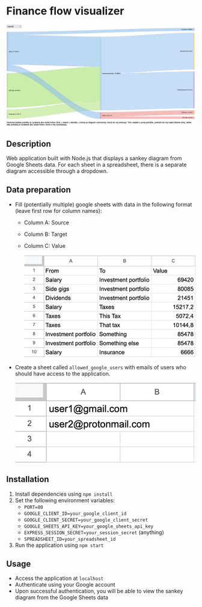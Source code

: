 # Finance flow visualizer

![alt text](img/preview.png)

## Description
Web application built with Node.js that displays a sankey diagram from Google Sheets data. For each sheet in a spreadsheet, there is a separate diagram accessible through a dropdown.

## Data preparation

- Fill (potentially multiple) google sheets with data in the following format (leave first row for column names):
  - Column A: Source
  - Column B: Target
  - Column C: Value

    ![example data](img/data.png)

- Create a sheet called `allowed_google_users` with emails of users who should have access to the application.

    ![Example users with access](img/users.png)

## Installation
1. Install dependencies using `npm install`
1. Set the following environment variables:
   - `PORT=80`
   - `GOOGLE_CLIENT_ID=your_google_client_id`
   - `GOOGLE_CLIENT_SECRET=your_google_client_secret`
   - `GOOGLE_SHEETS_API_KEY=your_google_sheets_api_key`
   - `EXPRESS_SESSION_SECRET=your_session_secret` (anything)
   - `SPREADSHEET_ID=your_spreadsheet_id`
1. Run the application using `npm start`

## Usage
- Access the application at `localhost`
- Authenticate using your Google account
- Upon successful authentication, you will be able to view the sankey diagram from the Google Sheets data
